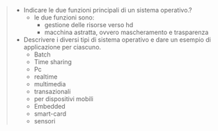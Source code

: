 > - Indicare le due funzioni principali di un sistema operativo.?
>	- le due funzioni sono:
>		- gestione delle risorse verso hd
>		- macchina astratta, ovvero mascheramento e trasparenza
>- Descrivere i diversi tipi di sistema operativo e dare un esempio di applicazione per ciascuno.
>	- Batch
>	- Time sharing
>	- Pc
>	- realtime
>	- multimedia
>	- transazionali
>	- per dispositivi mobili
>	- Embedded
>	- smart-card
>	- sensori